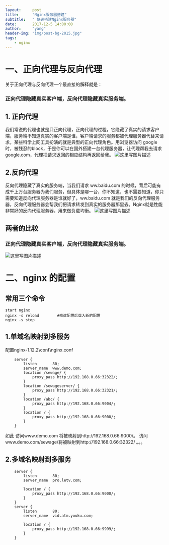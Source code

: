 ```yaml
---
layout:     post
title:      "Nginx服务器搭建"
subtitle:   " 快速搭建Nginx服务器"
date:       2017-12-5 14:00:00
author:     "yang"
header-img: "img/post-bg-2015.jpg"
tags:
    - nginx
---
```


# 一、正向代理与反向代理
关于正向代理与反向代理一个最直接的解释就是：
### 正向代理隐藏真实客户端，反向代理隐藏真实服务端。
## 1.  正向代理
我们常说的代理也就是只正向代理，正向代理的过程，它隐藏了真实的请求客户端，服务端不知道真实的客户端是谁，客户端请求的服务都被代理服务器代替来请求，某些科学上网工具扮演的就是典型的正向代理角色。用浏览器访问 google 时，被残忍的block，于是你可以在国外搭建一台代理服务器，让代理帮我去请求google.com，代理把请求返回的相应结构再返回给我。
![这里写图片描述](http://img.blog.csdn.net/20171025111324529?watermark/2/text/aHR0cDovL2Jsb2cuY3Nkbi5uZXQvcXFfMjE3Njg0ODM=/font/5a6L5L2T/fontsize/400/fill/I0JBQkFCMA==/dissolve/70/gravity/SouthEast)

## 2.反向代理
反向代理隐藏了真实的服务端，当我们请求 ww.baidu.com 的时候，背后可能有成千上万台服务器为我们服务，但具体是哪一台，你不知道，也不需要知道，你只需要知道反向代理服务器是谁就好了，ww.baidu.com 就是我们的反向代理服务器，反向代理服务器会帮我们把请求转发到真实的服务器那里去。Nginx就是性能非常好的反向代理服务器，用来做负载均衡。
![这里写图片描述](http://img.blog.csdn.net/20171025111350711?watermark/2/text/aHR0cDovL2Jsb2cuY3Nkbi5uZXQvcXFfMjE3Njg0ODM=/font/5a6L5L2T/fontsize/400/fill/I0JBQkFCMA==/dissolve/70/gravity/SouthEast)
## 两者的比较
### 正向代理隐藏真实客户端，反向代理隐藏真实服务端。
![这里写图片描述](http://img.blog.csdn.net/20171025111550784?watermark/2/text/aHR0cDovL2Jsb2cuY3Nkbi5uZXQvcXFfMjE3Njg0ODM=/font/5a6L5L2T/fontsize/400/fill/I0JBQkFCMA==/dissolve/70/gravity/SouthEast)


# 二、nginx 的配置
## 常用三个命令
```
start nginx
nginx -s reload        #修改配置后载入新的配置
nginx -s stop
```

## 1.单域名映射到多服务
配置nginx-1.12.2\conf\nginx.conf
```
    server {
        listen       80;
        server_name  www.demo.com;
		location /sewage/ {
            proxy_pass http://192.168.0.66:32322/;
        }
		location /sewageserver/ {
            proxy_pass http://192.168.0.66:32321/;
        } 
		location /abc/ {
            proxy_pass http://192.168.0.66:9004/;
        }
		location / {
            proxy_pass http://192.168.0.66:9000/;
        } 		
    }
```
如此
访问www.demo.com 将被映射到http://192.168.0.66:9000/。
访问www.demo.com/sewage/将被映射到http://192.168.0.66:32322/
。。。
## 2.多域名映射到多服务

```
	server {
        listen       80;
        server_name  pro.letv.com;

        location / {
            proxy_pass http://192.168.0.66:9000/;
        }     
    }
    server {
        listen       80;
        server_name  vid.atm.youku.com;

        location / {
            proxy_pass http://192.168.0.66:9999/;
        }     
    }
```
